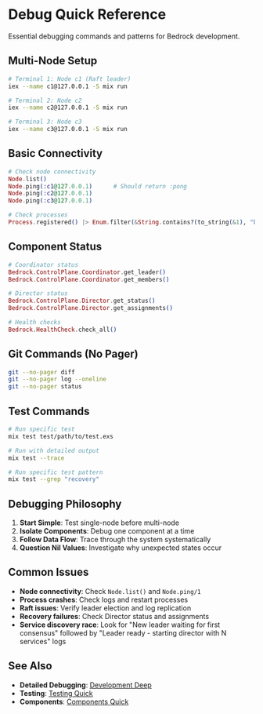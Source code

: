 # Debug Quick Reference

Essential debugging commands and patterns for Bedrock development.

## Multi-Node Setup

```bash
# Terminal 1: Node c1 (Raft leader)
iex --name c1@127.0.0.1 -S mix run

# Terminal 2: Node c2
iex --name c2@127.0.0.1 -S mix run

# Terminal 3: Node c3
iex --name c3@127.0.0.1 -S mix run
```

## Basic Connectivity

```elixir
# Check node connectivity
Node.list()                    
Node.ping(:c1@127.0.0.1)      # Should return :pong
Node.ping(:c2@127.0.0.1)      
Node.ping(:c3@127.0.0.1)      

# Check processes
Process.registered() |> Enum.filter(&String.contains?(to_string(&1), "bedrock"))
```

## Component Status

```elixir
# Coordinator status
Bedrock.ControlPlane.Coordinator.get_leader()
Bedrock.ControlPlane.Coordinator.get_members()

# Director status
Bedrock.ControlPlane.Director.get_status()
Bedrock.ControlPlane.Director.get_assignments()

# Health checks
Bedrock.HealthCheck.check_all()
```

## Git Commands (No Pager)

```bash
git --no-pager diff
git --no-pager log --oneline
git --no-pager status
```

## Test Commands

```bash
# Run specific test
mix test test/path/to/test.exs

# Run with detailed output
mix test --trace

# Run specific test pattern
mix test --grep "recovery"
```

## Debugging Philosophy

1. **Start Simple**: Test single-node before multi-node
2. **Isolate Components**: Debug one component at a time
3. **Follow Data Flow**: Trace through the system systematically
4. **Question Nil Values**: Investigate why unexpected states occur

## Common Issues

- **Node connectivity**: Check `Node.list()` and `Node.ping/1`
- **Process crashes**: Check logs and restart processes
- **Raft issues**: Verify leader election and log replication
- **Recovery failures**: Check Director status and assignments
- **Service discovery race**: Look for "New leader waiting for first consensus" followed by "Leader ready - starting director with N services" logs

## See Also

- **Detailed Debugging**: [Development Deep](../02-deep/development-deep.md)
- **Testing**: [Testing Quick](testing-quick.md)
- **Components**: [Components Quick](components-quick.md)